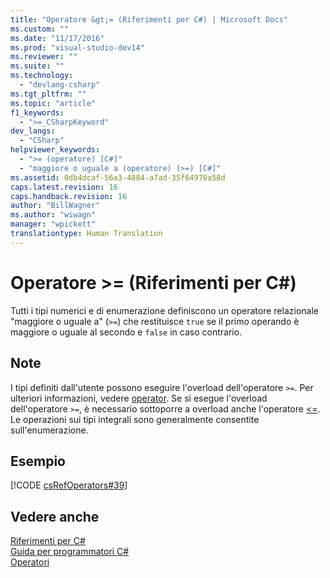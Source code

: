 ```yaml
---
title: "Operatore &gt;= (Riferimenti per C#) | Microsoft Docs"
ms.custom: ""
ms.date: "11/17/2016"
ms.prod: "visual-studio-dev14"
ms.reviewer: ""
ms.suite: ""
ms.technology: 
  - "devlang-csharp"
ms.tgt_pltfrm: ""
ms.topic: "article"
f1_keywords: 
  - ">=_CSharpKeyword"
dev_langs: 
  - "CSharp"
helpviewer_keywords: 
  - ">= (operatore) [C#]"
  - "maggiore o uguale a (operatore) (>=) [C#]"
ms.assetid: 0db4dcaf-56a3-4884-a7ad-35f64978a58d
caps.latest.revision: 16
caps.handback.revision: 16
author: "BillWagner"
ms.author: "wiwagn"
manager: "wpickett"
translationtype: Human Translation
---
```

# Operatore &gt;= (Riferimenti per C#)
Tutti i tipi numerici e di enumerazione definiscono un operatore relazionale "maggiore o uguale a" \(`>=`\) che restituisce `true` se il primo operando è maggiore o uguale al secondo e `false` in caso contrario.  
  
## Note  
 I tipi definiti dall'utente possono eseguire l'overload dell'operatore `>=`.  Per ulteriori informazioni, vedere [operator](../../../csharp/language-reference/keywords/operator.md).  Se si esegue l'overload dell'operatore `>=`, è necessario sottoporre a overload anche l'operatore [\<\=](../../../csharp/language-reference/operators/less-than-equal-operator.md).  Le operazioni sui tipi integrali sono generalmente consentite sull'enumerazione.  
  
## Esempio  
 [!CODE [csRefOperators#39](../CodeSnippet/VS_Snippets_VBCSharp/csrefOperators#39)]  
  
## Vedere anche  
 [Riferimenti per C\#](../../../csharp/language-reference/index.md)   
 [Guida per programmatori C\#](../../../csharp/programming-guide/index.md)   
 [Operatori](../../../csharp/language-reference/operators/index.md)